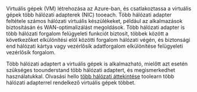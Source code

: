 Virtuális gépek (VM) létrehozása az Azure-ban, és csatlakoztassa a virtuális gépek több hálózati adapterek (NIC) tooeach. Több hálózati adapter feltétele számos hálózati virtuális készülékeket, például az alkalmazások biztosításán és WAN-optimalizálást megoldások. Több hálózati adapter is több hálózati forgalom felügyeleti funkciót biztosít, többek között a következőket elkülönítési elöl közötti forgalom hálózati végén, és biztonsági end hálózati kártya vagy vezérlősík adatforgalom elkülönítése felügyeleti vezérlősík forgalom.

Több hálózati adaptert a virtuális gépek is alkalmazható, mielőtt azt esetén szükséges toounderstand több hálózati adaptert, és megismerkedhet használatukkal. Olvasási hello [több hálózati áttekintése](../articles/virtual-network/virtual-networks-multiple-nics.md) toolearn több hálózati adapterrel rendelkező virtuális gépek többet.

